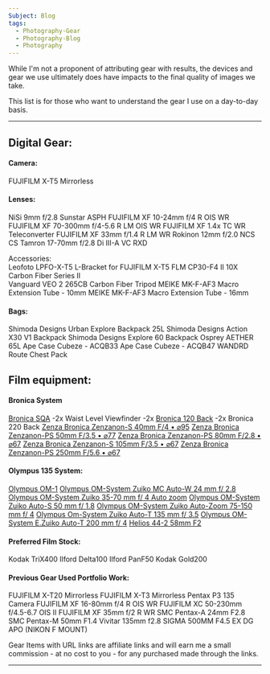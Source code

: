 ```yaml
---
Subject: Blog
tags:
  - Photography-Gear
  - Photography-Blog
  - Photography
---
```

While I'm not a proponent of attributing gear with results, the devices and gear we use ultimately does have impacts to the final quality of images we take.

This list is for those who want to understand the gear I use on a day-to-day basis.

---
## Digital Gear:

#### Camera:
FUJIFILM X-T5 Mirrorless

#### Lenses:
NiSi 9mm f/2.8 Sunstar ASPH
FUJIFILM XF 10-24mm f/4 R OIS WR
FUJIFILM XF 70-300mm f/4-5.6 R LM OIS WR
FUJIFILM XF 1.4x TC WR Teleconverter
FUJIFILM XF 33mm f/1.4 R LM WR
Rokinon 12mm f/2.0 NCS CS
Tamron 17-70mm f/2.8 Di III-A VC RXD

Accessories:  
Leofoto LPFO-X-T5 L-Bracket for FUJIFILM X-T5
FLM CP30-F4 II 10X Carbon Fiber Series II  
Vanguard VEO 2 265CB Carbon Fiber Tripod
MEIKE MK-F-AF3 Macro Extension Tube - 10mm
MEIKE MK-F-AF3 Macro Extension Tube - 16mm

#### Bags:

Shimoda Designs Urban Explore Backpack 25L
Shimoda Designs Action X30 V1 Backpack
Shimoda Designs Explore 60 Backpack
Osprey AETHER 65L
Ape Case Cubeze - ACQB33
Ape Case Cubeze - ACQB47
WANDRD Route Chest Pack

## Film equipment: 

#### Bronica System
[Bronica SQA](https://ebay.us/QJIWuo) -2x
Waist Level Viewfinder -2x
[Bronica 120 Back](https://ebay.us/JeeLuT) -2x
Bronica 220 Back
[Zenza Bronica Zenzanon-S 40mm F/4 • ⌀95](https://ebay.us/fdSsEY)
[Zenza Bronica Zenzanon-PS 50mm F/3.5 • ⌀77](https://ebay.us/Noc9ZQ)
[Zenza Bronica Zenzanon-PS 80mm F/2.8 • ⌀67](https://ebay.us/SAMc4i)
[Zenza Bronica Zenzanon-S 105mm F/3.5 • ⌀67](https://www.ebay.ca/sch/i.html?_from=R40&_nkw=Zenza+Bronica+Zenzanon-S+150mm+F%252F3.5&_sacat=0&_odkw=Zenza+Bronica+Zenzanon-S+105mm+F%252F3.5&_osacat=0&mkcid=1&mkrid=706-53473-19255-0&siteid=2&campid=5339052150&customid=BronicaPS150&toolid=10001&mkevt=1)
[Zenza Bronica Zenzanon-PS 250mm F/5.6 • ⌀67](https://www.ebay.ca/sch/i.html?_from=R40&_nkw=Zenza+Bronica+Zenzanon-PS+250mm+F%252F5.6&_sacat=0&_odkw=Zenza+Bronica+Zenzanon-S+150mm+F%252F3.5&_osacat=0)

#### Olympus 135 System:

[Olympus OM-1](https://www.ebay.ca/sch/i.html?_from=R40&_nkw=olympus+om-1&_sacat=69323Back&_osacat=0&mkcid=1&mkrid=706-53473-19255-0&siteid=2&campid=5339052150&customid=OlympusOM1&toolid=10001&mkevt=1)
[Olympus OM-System Zuiko MC Auto-W 24 mm f/ 2.8](https://ebay.us/19rzgP)
[Olympus OM-System Zuiko 35-70 mm f/ 4 Auto zoom](https://ebay.us/TmIlP7)
[Olympus OM-System Zuiko Auto-S 50 mm f/ 1.8](https://ebay.us/owXizE)
[Olympus OM-System Zuiko Auto-Zoom 75-150 mm f/ 4](https://www.ebay.ca/sch/i.html?_from=R40&_nkw=Olympus+OM-System+Zuiko+Auto-Zoom+75-150+mm+f%252F4&_sacat=3323&_odkw=Olympus+OM-System+Zuiko+Auto-Zoom+75-150+mm+f%252F+4&_osacat=3323&mkcid=1&mkrid=706-53473-19255-0&siteid=2&campid=5339052150&customid=Olympus70150&toolid=10001&mkevt=1)
[Olympus Om-System Zuiko Auto-T 135 mm f/ 3.5](https://ebay.us/Mzt6Zb)
[Olympus OM-System E.Zuiko Auto-T 200 mm f/ 4](https://ebay.us/Si7R0x)
[Helios 44-2 58mm F2](https://ebay.us/hegP5D)

#### Preferred Film Stock:

Kodak TriX400
Ilford Delta100
Ilford PanF50
Kodak Gold200

#### Previous Gear Used Portfolio Work:
FUJIFILM X-T20 Mirrorless
FUJIFILM X-T3 Mirrorless
Pentax P3 135 Camera
FUJIFILM XF 16-80mm f/4 R OIS WR
FUJIFILM XC 50-230mm f/4.5-6.7 OIS II
FUJIFILM XF 35mm f/2 R WR
SMC Pentax-A 24mm F2.8
SMC Pentax-M 50mm F1.4
Vivitar 135mm f2.8
SIGMA 500MM F4.5 EX DG APO (NIKON F MOUNT)

Gear Items with URL links are affiliate links and will earn me a small commission - at no cost to you - for any purchased made through the links.

___
